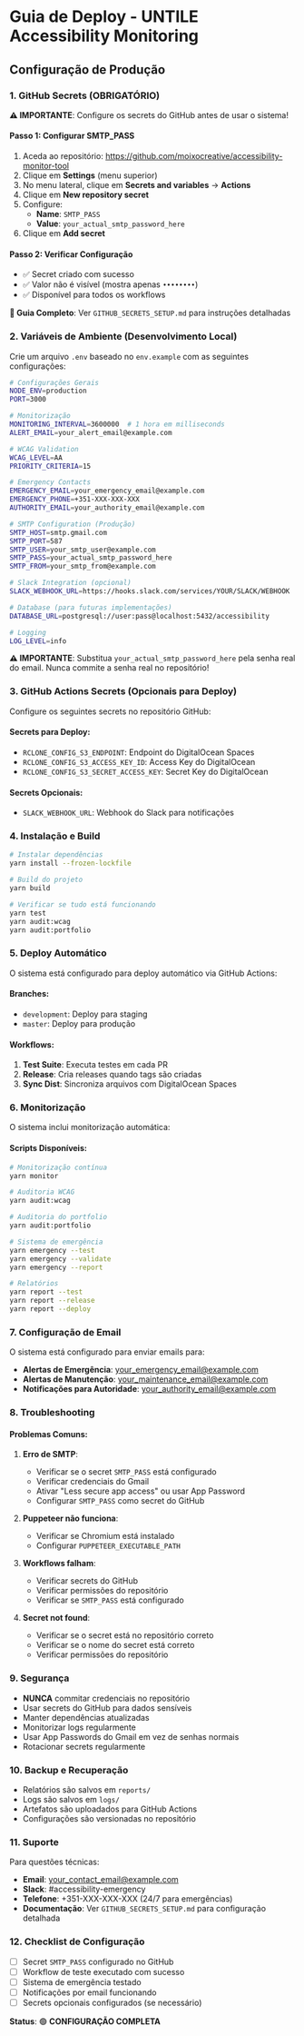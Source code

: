 # Guia de Deploy - UNTILE Accessibility Monitoring

## Configuração de Produção

### 1. GitHub Secrets (OBRIGATÓRIO)

**⚠️ IMPORTANTE**: Configure os secrets do GitHub antes de usar o sistema!

#### Passo 1: Configurar SMTP_PASS
1. Aceda ao repositório: https://github.com/moixocreative/accessibility-monitor-tool
2. Clique em **Settings** (menu superior)
3. No menu lateral, clique em **Secrets and variables** → **Actions**
4. Clique em **New repository secret**
5. Configure:
   - **Name**: `SMTP_PASS`
   - **Value**: `your_actual_smtp_password_here`
6. Clique em **Add secret**

#### Passo 2: Verificar Configuração
- ✅ Secret criado com sucesso
- ✅ Valor não é visível (mostra apenas `••••••••`)
- ✅ Disponível para todos os workflows

**📖 Guia Completo**: Ver `GITHUB_SECRETS_SETUP.md` para instruções detalhadas

### 2. Variáveis de Ambiente (Desenvolvimento Local)

Crie um arquivo `.env` baseado no `env.example` com as seguintes configurações:

```bash
# Configurações Gerais
NODE_ENV=production
PORT=3000

# Monitorização
MONITORING_INTERVAL=3600000  # 1 hora em milliseconds
ALERT_EMAIL=your_alert_email@example.com

# WCAG Validation
WCAG_LEVEL=AA
PRIORITY_CRITERIA=15

# Emergency Contacts
EMERGENCY_EMAIL=your_emergency_email@example.com
EMERGENCY_PHONE=+351-XXX-XXX-XXX
AUTHORITY_EMAIL=your_authority_email@example.com

# SMTP Configuration (Produção)
SMTP_HOST=smtp.gmail.com
SMTP_PORT=587
SMTP_USER=your_smtp_user@example.com
SMTP_PASS=your_actual_smtp_password_here
SMTP_FROM=your_smtp_from@example.com

# Slack Integration (opcional)
SLACK_WEBHOOK_URL=https://hooks.slack.com/services/YOUR/SLACK/WEBHOOK

# Database (para futuras implementações)
DATABASE_URL=postgresql://user:pass@localhost:5432/accessibility

# Logging
LOG_LEVEL=info
```

**⚠️ IMPORTANTE**: Substitua `your_actual_smtp_password_here` pela senha real do email. Nunca commite a senha real no repositório!

### 3. GitHub Actions Secrets (Opcionais para Deploy)

Configure os seguintes secrets no repositório GitHub:

#### Secrets para Deploy:
- `RCLONE_CONFIG_S3_ENDPOINT`: Endpoint do DigitalOcean Spaces
- `RCLONE_CONFIG_S3_ACCESS_KEY_ID`: Access Key do DigitalOcean
- `RCLONE_CONFIG_S3_SECRET_ACCESS_KEY`: Secret Key do DigitalOcean

#### Secrets Opcionais:
- `SLACK_WEBHOOK_URL`: Webhook do Slack para notificações

### 4. Instalação e Build

```bash
# Instalar dependências
yarn install --frozen-lockfile

# Build do projeto
yarn build

# Verificar se tudo está funcionando
yarn test
yarn audit:wcag
yarn audit:portfolio
```

### 5. Deploy Automático

O sistema está configurado para deploy automático via GitHub Actions:

#### Branches:
- `development`: Deploy para staging
- `master`: Deploy para produção

#### Workflows:
1. **Test Suite**: Executa testes em cada PR
2. **Release**: Cria releases quando tags são criadas
3. **Sync Dist**: Sincroniza arquivos com DigitalOcean Spaces

### 6. Monitorização

O sistema inclui monitorização automática:

#### Scripts Disponíveis:
```bash
# Monitorização contínua
yarn monitor

# Auditoria WCAG
yarn audit:wcag

# Auditoria do portfolio
yarn audit:portfolio

# Sistema de emergência
yarn emergency --test
yarn emergency --validate
yarn emergency --report

# Relatórios
yarn report --test
yarn report --release
yarn report --deploy
```

### 7. Configuração de Email

O sistema está configurado para enviar emails para:
- **Alertas de Emergência**: your_emergency_email@example.com
- **Alertas de Manutenção**: your_maintenance_email@example.com
- **Notificações para Autoridade**: your_authority_email@example.com

### 8. Troubleshooting

#### Problemas Comuns:

1. **Erro de SMTP**:
   - Verificar se o secret `SMTP_PASS` está configurado
   - Verificar credenciais do Gmail
   - Ativar "Less secure app access" ou usar App Password
   - Configurar `SMTP_PASS` como secret do GitHub

2. **Puppeteer não funciona**:
   - Verificar se Chromium está instalado
   - Configurar `PUPPETEER_EXECUTABLE_PATH`

3. **Workflows falham**:
   - Verificar secrets do GitHub
   - Verificar permissões do repositório
   - Verificar se `SMTP_PASS` está configurado

4. **Secret not found**:
   - Verificar se o secret está no repositório correto
   - Verificar se o nome do secret está correto
   - Verificar permissões do repositório

### 9. Segurança

- **NUNCA** commitar credenciais no repositório
- Usar secrets do GitHub para dados sensíveis
- Manter dependências atualizadas
- Monitorizar logs regularmente
- Usar App Passwords do Gmail em vez de senhas normais
- Rotacionar secrets regularmente

### 10. Backup e Recuperação

- Relatórios são salvos em `reports/`
- Logs são salvos em `logs/`
- Artefatos são uploadados para GitHub Actions
- Configurações são versionadas no repositório

### 11. Suporte

Para questões técnicas:
- **Email**: your_contact_email@example.com
- **Slack**: #accessibility-emergency
- **Telefone**: +351-XXX-XXX-XXX (24/7 para emergências)
- **Documentação**: Ver `GITHUB_SECRETS_SETUP.md` para configuração detalhada

### 12. Checklist de Configuração

- [ ] Secret `SMTP_PASS` configurado no GitHub
- [ ] Workflow de teste executado com sucesso
- [ ] Sistema de emergência testado
- [ ] Notificações por email funcionando
- [ ] Secrets opcionais configurados (se necessário)

**Status**: 🟢 **CONFIGURAÇÃO COMPLETA**